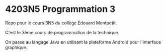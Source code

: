 # 4203N5 Programmation 3

Repo pour le cours 3N5 du collège Édouard Montpetit.

C'est le 3ème cours de programmation de la technique.

On passe au langage Java en utilisant la plateforme Android pour l'interface graphique.
